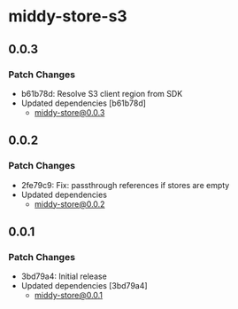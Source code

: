 # middy-store-s3

## 0.0.3

### Patch Changes

- b61b78d: Resolve S3 client region from SDK
- Updated dependencies [b61b78d]
  - middy-store@0.0.3

## 0.0.2

### Patch Changes

- 2fe79c9: Fix: passthrough references if stores are empty
- Updated dependencies
  - middy-store@0.0.2

## 0.0.1

### Patch Changes

- 3bd79a4: Initial release
- Updated dependencies [3bd79a4]
  - middy-store@0.0.1
